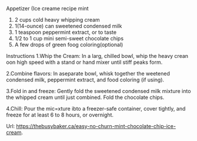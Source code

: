 Appetizer (Ice creame recipe mint 

1. 2 cups cold heavy whipping cream 
2. 1(14-ounce) can sweetened condensed milk
3. 1 teaspoon peppermint extract, or to taste 
4. 1/2 to 1 cup mini semi-sweet chocolate chips
5. A few drops of green foog coloring(optional)

Instructions
1.Whip the Cream: In a larg, chilled bowl, whip the heavy crean oon high speed with a stand or hand mixer until  stiff peaks form.

2.Combine flavors: In aseparate bowl, whisk together the weetened condensed milk, peppermint extract, and food coloring (if using).

3.Fold in and freeze: Gently fold the sweetened condensed milk mixture into the whipped cream until just combined. Fold the chocolate chips.

4.Chill: Pour the mic=xture ibto a freezer-safe container, cover tightly, and freeze for at least 6 to 8 hours, or overnight.

Url: https://thebusybaker.ca/easy-no-churn-mint-chocolate-chip-ice-cream.
